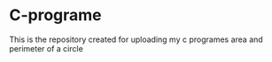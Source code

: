 # C-programe
This is the repository created for uploading my c programes 
area and perimeter of a circle
